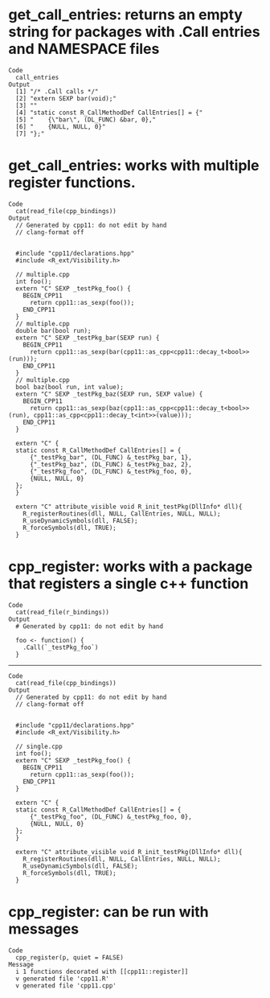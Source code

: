 # get_call_entries: returns an empty string for packages with .Call entries and NAMESPACE files

    Code
      call_entries
    Output
      [1] "/* .Call calls */"                             
      [2] "extern SEXP bar(void);"                        
      [3] ""                                              
      [4] "static const R_CallMethodDef CallEntries[] = {"
      [5] "    {\"bar\", (DL_FUNC) &bar, 0},"             
      [6] "    {NULL, NULL, 0}"                           
      [7] "};"                                            

# get_call_entries: works with multiple register functions.

    Code
      cat(read_file(cpp_bindings))
    Output
      // Generated by cpp11: do not edit by hand
      // clang-format off
      
      
      #include "cpp11/declarations.hpp"
      #include <R_ext/Visibility.h>
      
      // multiple.cpp
      int foo();
      extern "C" SEXP _testPkg_foo() {
        BEGIN_CPP11
          return cpp11::as_sexp(foo());
        END_CPP11
      }
      // multiple.cpp
      double bar(bool run);
      extern "C" SEXP _testPkg_bar(SEXP run) {
        BEGIN_CPP11
          return cpp11::as_sexp(bar(cpp11::as_cpp<cpp11::decay_t<bool>>(run)));
        END_CPP11
      }
      // multiple.cpp
      bool baz(bool run, int value);
      extern "C" SEXP _testPkg_baz(SEXP run, SEXP value) {
        BEGIN_CPP11
          return cpp11::as_sexp(baz(cpp11::as_cpp<cpp11::decay_t<bool>>(run), cpp11::as_cpp<cpp11::decay_t<int>>(value)));
        END_CPP11
      }
      
      extern "C" {
      static const R_CallMethodDef CallEntries[] = {
          {"_testPkg_bar", (DL_FUNC) &_testPkg_bar, 1},
          {"_testPkg_baz", (DL_FUNC) &_testPkg_baz, 2},
          {"_testPkg_foo", (DL_FUNC) &_testPkg_foo, 0},
          {NULL, NULL, 0}
      };
      }
      
      extern "C" attribute_visible void R_init_testPkg(DllInfo* dll){
        R_registerRoutines(dll, NULL, CallEntries, NULL, NULL);
        R_useDynamicSymbols(dll, FALSE);
        R_forceSymbols(dll, TRUE);
      }

# cpp_register: works with a package that registers a single c++ function

    Code
      cat(read_file(r_bindings))
    Output
      # Generated by cpp11: do not edit by hand
      
      foo <- function() {
        .Call(`_testPkg_foo`)
      }

---

    Code
      cat(read_file(cpp_bindings))
    Output
      // Generated by cpp11: do not edit by hand
      // clang-format off
      
      
      #include "cpp11/declarations.hpp"
      #include <R_ext/Visibility.h>
      
      // single.cpp
      int foo();
      extern "C" SEXP _testPkg_foo() {
        BEGIN_CPP11
          return cpp11::as_sexp(foo());
        END_CPP11
      }
      
      extern "C" {
      static const R_CallMethodDef CallEntries[] = {
          {"_testPkg_foo", (DL_FUNC) &_testPkg_foo, 0},
          {NULL, NULL, 0}
      };
      }
      
      extern "C" attribute_visible void R_init_testPkg(DllInfo* dll){
        R_registerRoutines(dll, NULL, CallEntries, NULL, NULL);
        R_useDynamicSymbols(dll, FALSE);
        R_forceSymbols(dll, TRUE);
      }

# cpp_register: can be run with messages

    Code
      cpp_register(p, quiet = FALSE)
    Message
      i 1 functions decorated with [[cpp11::register]]
      v generated file 'cpp11.R'
      v generated file 'cpp11.cpp'

